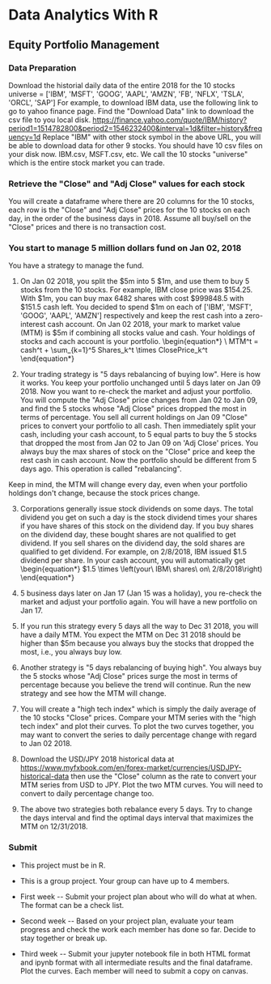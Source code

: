 # Data Analytics With R

## Equity Portfolio Management

### Data Preparation
Download the historial daily data of the entire 2018 for the 10 stocks
universe = ['IBM', 'MSFT', 'GOOG', 'AAPL', 'AMZN', 'FB', 'NFLX', 'TSLA', 'ORCL', 'SAP']
For example, to download IBM data, use the following link to go to yahoo finance page. Find the "Download Data" link to download the csv file to you local disk. https://finance.yahoo.com/quote/IBM/history?period1=1514782800&period2=1546232400&interval=1d&filter=history&frequency=1d
Replace "IBM" with other stock symbol in the above URL, you will be able to download data for other 9 stocks.
You should have 10 csv files on your disk now. IBM.csv, MSFT.csv, etc. We call the 10 stocks "universe" which is the entire stock market you can trade.

### Retrieve the "Close" and "Adj Close" values for each stock
You will create a dataframe where there are 20 columns for the 10 stocks, each row is the "Close" and "Adj Close" prices for the 10 stocks on each day, in the order of the business days in 2018. Assume all buy/sell on the "Close" prices and there is no transaction cost.

### You start to manage 5 million dollars fund on Jan 02, 2018
You have a strategy to manage the fund.
1. On Jan 02 2018, you split the $5m into 5 $1m, and use them to buy 5 stocks from the 10 stocks. For example, IBM close price was $154.25. With $1m, you can buy max 6482 shares with cost $999848.5 with $151.5‬ cash left. You decided to spend $1m on each of ['IBM', 'MSFT', 'GOOG', 'AAPL', 'AMZN'] respectively and keep the rest cash into a zero-interest cash account. On Jan 02 2018, your mark to market value (MTM) is $5m if combining all stocks value and cash. Your holdings of stocks and cach account is your portfolio.
\begin{equation*}
\ MTM^t =  cash^t + \sum_{k=1}^5 Shares_k^t \times ClosePrice_k^t \
\end{equation*}
 
2. Your trading strategy is "5 days rebalancing of buying low". Here is how it works. You keep your portfolio unchanged until 5 days later on Jan 09 2018. Now you want to re-check the market and adjust your portfolio. You will compute the "Adj Close" price changes from Jan 02 to Jan 09, and find the 5 stocks whose "Adj Close" prices dropped the most in terms of percentage. You sell all current holdings on Jan 09 "Close" prices to convert your portfolio to all cash. Then immediately split your cash, including your cash account, to 5 equal parts to buy the 5 stocks that dropped the most from Jan 02 to Jan 09 on 'Adj Close' prices. You always buy the max shares of stock on the "Close" price and keep the rest cash in cash account. Now the portfolio should be different from 5 days ago. This operation is called "rebalancing".

Keep in mind, the MTM will change every day, even when your portfolio holdings don't change, because the stock prices change.

3. Corporations generally issue stock dividends on some days. The total dividend you get on such a day is the stock dividend times your shares if you have shares of this stock on the dividend day. If you buy shares on the dividend day, these bought shares are not qualified to get dividend. If you sell shares on the dividend day, the sold shares are qualified to get dividend. For example, on 2/8/2018, IBM issued $1.5 dividend per share. In your cash account, you will automatically get
\begin{equation*}
\$1.5 \times \left(your\ IBM\ shares\ on\ 2/8/2018\right)
\end{equation*} 
 
4. 5 business days later on Jan 17 (Jan 15 was a holiday), you re-check the market and adjust your portfolio again. You will have a new portfolio on Jan 17.
5. If you run this strategy every 5 days all the way to Dec 31 2018, you will have a daily MTM. You expect the MTM on Dec 31 2018 should be higher than $5m because you always buy the stocks that dropped the most, i.e., you always buy low.
6. Another strategy is "5 days rebalancing of buying high". You always buy the 5 stocks whose "Adj Close" prices surge the most in terms of percentage because you believe the trend will continue. Run the new strategy and see how the MTM will change.
7. You will create a "high tech index" which is simply the daily average of the 10 stocks "Close" prices. Compare your MTM series with the "high tech index" and plot their curves. To plot the two curves together, you may want to convert the series to daily percentage change with regard to Jan 02 2018.
8. Download the USD/JPY 2018 historical data at https://www.myfxbook.com/en/forex-market/currencies/USDJPY-historical-data then use the "Close" column as the rate to convert your MTM series from USD to JPY. Plot the two MTM curves. You will need to convert to daily percentage change too.
9. The above two strategies both rebalance every 5 days. Try to change the days interval and find the optimal days interval that maximizes the MTM on 12/31/2018.

### Submit

* This project must be in R.

* This is a group project. Your group can have up to 4 members. 

* First week -- Submit your project plan about who will do what at when. The format can be a check list. 

* Second week -- Based on your project plan, evaluate your team progress and check the work each member has done so far. Decide to stay together or break up. 

* Third week -- Submit your jupyter notebook file in both HTML format and ipynb format with all intermediate results and the final dataframe. Plot the curves. Each member will need to submit a copy on canvas.
